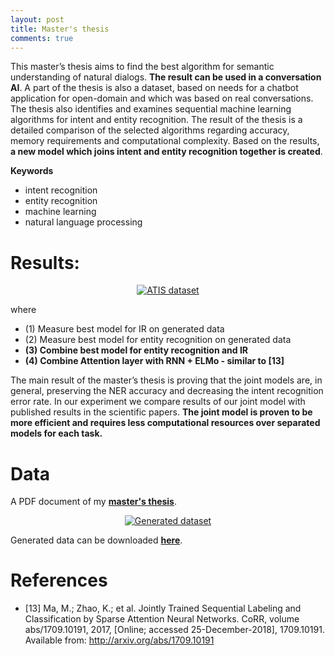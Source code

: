 ```yaml
---
layout: post
title: Master's thesis
comments: true
---
```


This master’s thesis aims to find the best algorithm for semantic understanding of natural dialogs. **The result can be used in a conversation AI**. A part of the thesis is also a dataset, based on needs for a chatbot application for open-domain and which was based on real conversations. The thesis also identifies and examines sequential machine learning algorithms for intent and entity recognition. The result of the thesis is a detailed comparison of the selected algorithms regarding accuracy, memory requirements and computational complexity. Based on the results, **a new model which joins intent and entity recognition together is created**.

**Keywords**

 * intent recognition
 * entity recognition
 * machine learning
 * natural language processing

# Results:

<figure class="full-image" align="middle">
  <a href="{{ site.baseurl }}/images/masters_thesis/atis_results.png" data-lightbox="ATIS dataset" data-title="ATIS dataset" data-lightbox="roadtrip">
    <img src="{{ site.baseurl }}/images/masters_thesis/atis_results.png" alt="ATIS dataset" title="ATIS dataset"/>
  </a>
</figure>

where

 * (1) Measure best model for IR on generated data
 * (2) Measure best model for entity recognition on generated data
 * **(3) Combine best model for entity recognition and IR**
 * **(4) Combine Attention layer with RNN + ELMo - similar to [13]**

The main result of the master’s thesis is proving that the joint models are, in general, preserving the NER accuracy and decreasing the intent recognition error rate. In our experiment we compare results of our joint model with published results in the scientific papers. **The joint model is proven to be more efficient and requires less computational resources over separated models for each task.**

# Data

A PDF document of my <a href="{{ site.baseurl }}/files/masters_thesis/thesis.pdf" >**master's thesis**</a>.

<figure class="image" align="middle">
  <a href="{{ site.baseurl }}/images/masters_thesis/generated_data.png" data-lightbox="Generated dataset" data-title="Generated dataset" data-lightbox="roadtrip">
    <img src="{{ site.baseurl }}/images/masters_thesis/generated_data.png" alt="Generated dataset" title="Generated dataset"/>
  </a>
</figure>

Generated data can be downloaded <a href="{{ site.baseurl }}/files/masters_thesis/generated_conversation.tsv">**here**</a>.

# References

 * [13] Ma, M.; Zhao, K.; et al. Jointly Trained Sequential Labeling and Classification by Sparse Attention Neural Networks. CoRR, volume abs/1709.10191, 2017, [Online; accessed 25-December-2018], 1709.10191. Available from: http://arxiv.org/abs/1709.10191









